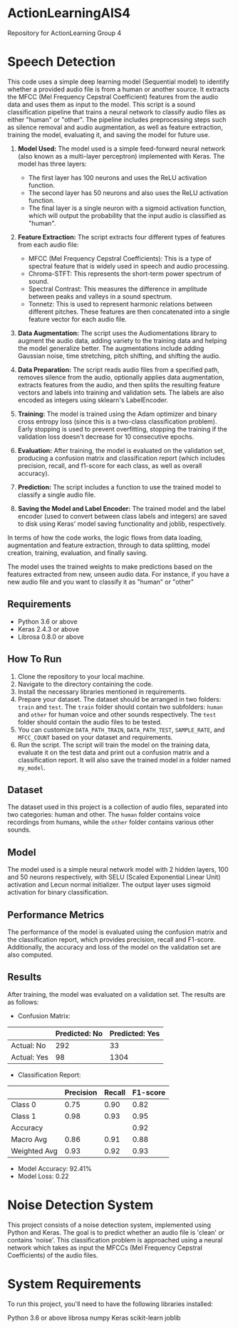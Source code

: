 # ActionLearningAIS4

Repository for ActionLearning Group 4


# Speech Detection

This code uses a simple deep learning model (Sequential model) to identify whether a provided audio file is from a human or another source. It extracts the MFCC (Mel Frequency Cepstral Coefficient) features from the audio data and uses them as input to the model.
This script is a sound classification pipeline that trains a neural network to classify audio files as either "human" or "other". The pipeline includes preprocessing steps such as silence removal and audio augmentation, as well as feature extraction, training the model, evaluating it, and saving the model for future use.

1. **Model Used:** 
The model used is a simple feed-forward neural network (also known as a multi-layer perceptron) implemented with Keras. The model has three layers: 
    - The first layer has 100 neurons and uses the ReLU activation function.
    - The second layer has 50 neurons and also uses the ReLU activation function.
    - The final layer is a single neuron with a sigmoid activation function, which will output the probability that the input audio is classified as "human".
    
2. **Feature Extraction:**
The script extracts four different types of features from each audio file:
    - MFCC (Mel Frequency Cepstral Coefficients): This is a type of spectral feature that is widely used in speech and audio processing.
    - Chroma-STFT: This represents the short-term power spectrum of sound.
    - Spectral Contrast: This measures the difference in amplitude between peaks and valleys in a sound spectrum.
    - Tonnetz: This is used to represent harmonic relations between different pitches.
These features are then concatenated into a single feature vector for each audio file.

3. **Data Augmentation:** 
The script uses the Audiomentations library to augment the audio data, adding variety to the training data and helping the model generalize better. The augmentations include adding Gaussian noise, time stretching, pitch shifting, and shifting the audio.

4. **Data Preparation:**
The script reads audio files from a specified path, removes silence from the audio, optionally applies data augmentation, extracts features from the audio, and then splits the resulting feature vectors and labels into training and validation sets. The labels are also encoded as integers using sklearn's LabelEncoder.

5. **Training:**
The model is trained using the Adam optimizer and binary cross entropy loss (since this is a two-class classification problem). Early stopping is used to prevent overfitting, stopping the training if the validation loss doesn't decrease for 10 consecutive epochs.

6. **Evaluation:**
After training, the model is evaluated on the validation set, producing a confusion matrix and classification report (which includes precision, recall, and f1-score for each class, as well as overall accuracy).

7. **Prediction:**
The script includes a function to use the trained model to classify a single audio file.

8. **Saving the Model and Label Encoder:**
The trained model and the label encoder (used to convert between class labels and integers) are saved to disk using Keras' model saving functionality and joblib, respectively.

In terms of how the code works, the logic flows from data loading, augmentation and feature extraction, through to data splitting, model creation, training, evaluation, and finally saving.


The model uses the trained weights to make predictions based on the features extracted from new, unseen audio data. For instance, if you have a new audio file and you want to classify it as "human" or "other"
## Requirements
- Python 3.6 or above
- Keras 2.4.3 or above
- Librosa 0.8.0 or above

## How To Run
1. Clone the repository to your local machine.
2. Navigate to the directory containing the code.
3. Install the necessary libraries mentioned in requirements.
4. Prepare your dataset. The dataset should be arranged in two folders: `train` and `test`. The `train` folder should contain two subfolders: `human` and `other` for human voice and other sounds respectively. The `test` folder should contain the audio files to be tested.
5. You can customize `DATA_PATH_TRAIN`, `DATA_PATH_TEST`, `SAMPLE_RATE`, and `MFCC_COUNT` based on your dataset and requirements.
6. Run the script. The script will train the model on the training data, evaluate it on the test data and print out a confusion matrix and a classification report. It will also save the trained model in a folder named `my_model`.

## Dataset
The dataset used in this project is a collection of audio files, separated into two categories: human and other. The `human` folder contains voice recordings from humans, while the `other` folder contains various other sounds. 

## Model
The model used is a simple neural network model with 2 hidden layers, 100 and 50 neurons respectively, with SELU (Scaled Exponential Linear Unit) activation and Lecun normal initializer. The output layer uses sigmoid activation for binary classification.

## Performance Metrics
The performance of the model is evaluated using the confusion matrix and the classification report, which provides precision, recall and F1-score. Additionally, the accuracy and loss of the model on the validation set are also computed.

## Results
After training, the model was evaluated on a validation set. The results are as follows:

- Confusion Matrix:

|   | Predicted: No | Predicted: Yes |
|---|---|---|
| Actual: No | 292 | 33 |
| Actual: Yes | 98 | 1304 |

- Classification Report:

|   | Precision | Recall | F1-score |
|---|---|---|---|
| Class 0 | 0.75 | 0.90 | 0.82 |
| Class 1 | 0.98 | 0.93 | 0.95 |
| Accuracy |  |  | 0.92 |
| Macro Avg | 0.86 | 0.91 | 0.88 |
| Weighted Avg | 0.93 | 0.92 | 0.93 |

- Model Accuracy: 92.41%
- Model Loss: 0.22



# Noise Detection System
This project consists of a noise detection system, implemented using Python and Keras. The goal is to predict whether an audio file is 'clean' or contains 'noise'. This classification problem is approached using a neural network which takes as input the MFCCs (Mel Frequency Cepstral Coefficients) of the audio files.

# System Requirements
To run this project, you'll need to have the following libraries installed:

Python 3.6 or above
librosa
numpy
Keras
scikit-learn
joblib

